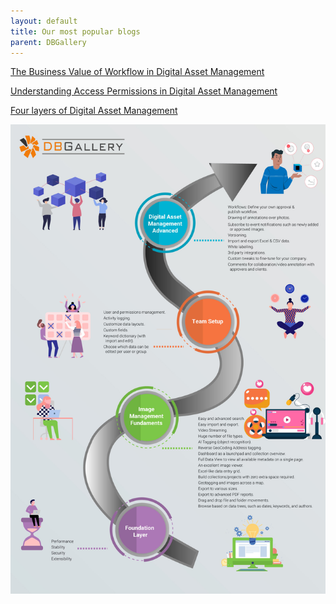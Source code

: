```yaml
---
layout: default
title: Our most popular blogs
parent: DBGallery
---
```


<a href="https://dbgallery.com/workflow_value" target="_blank">The Business Value of Workflow in Digital Asset Management</a>

<a href="https://dbgallery.com/understanding-access-permissions" target="_blank">Understanding Access Permissions in Digital Asset Management</a>

<a href="https://dbgallery.com/dbgallery-in-4-layers" target="_blank">Four layers of Digital Asset Management</a>

![Four Layers of Digital Asset Management](/assets/fourlayersinfographic.jpg)

